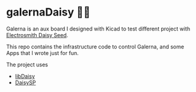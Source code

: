 # galernaDaisy :ocean::ocean:

Galerna  is an aux board I designed with Kicad to test different project with [Electrosmith Daisy Seed](https://www.electro-smith.com/daisy/daisy).

This repo contains the infrastructure code to control Galerna, and some Apps that I wrote just for fun.   

The project uses 

- [libDaisy](https://github.com/electro-smith/libDaisy)
- [DaisySP](https://github.com/electro-smith/DaisySP)

